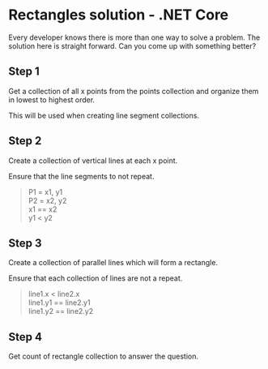 # Rectangles solution - .NET Core

Every developer knows there is more than one way to solve a problem. The solution here is straight forward. Can you come up with something better?

## Step 1
Get a collection of all x points from the points collection and organize them in lowest to highest order. 

This will be used when creating line segment collections. 

## Step 2
Create a collection of vertical lines at each x point. 

Ensure that the line segments to not repeat.

>    P1 = x1, y1 <br>
>    P2 = x2, y2 <br>
>    x1 == x2 <br>
>    y1 < y2 <br>

## Step 3

Create a collection of parallel lines which will form a rectangle. 

Ensure that each collection of lines are not a repeat.

>    line1.x < line2.x <br>
>    line1.y1 == line2.y1 <br>
>    line1.y2 == line2.y2 <br>

## Step 4
Get count of rectangle collection to answer the question.